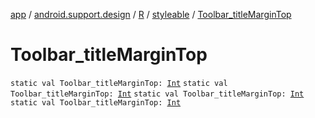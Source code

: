 [app](../../../index.md) / [android.support.design](../../index.md) / [R](../index.md) / [styleable](index.md) / [Toolbar_titleMarginTop](.)

# Toolbar_titleMarginTop

`static val Toolbar_titleMarginTop: `[`Int`](https://kotlinlang.org/api/latest/jvm/stdlib/kotlin/-int/index.html)
`static val Toolbar_titleMarginTop: `[`Int`](https://kotlinlang.org/api/latest/jvm/stdlib/kotlin/-int/index.html)
`static val Toolbar_titleMarginTop: `[`Int`](https://kotlinlang.org/api/latest/jvm/stdlib/kotlin/-int/index.html)
`static val Toolbar_titleMarginTop: `[`Int`](https://kotlinlang.org/api/latest/jvm/stdlib/kotlin/-int/index.html)